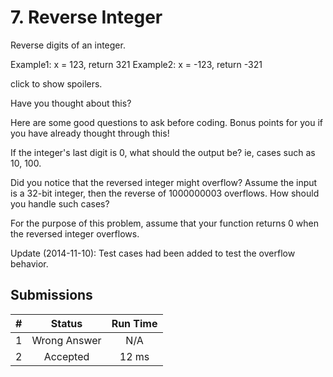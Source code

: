 # 7. Reverse Integer
Reverse digits of an integer.


Example1: x =  123, return  321
Example2: x = -123, return -321


click to show spoilers.

Have you thought about this?

Here are some good questions to ask before coding. Bonus points for you if you have already thought through this!

If the integer's last digit is 0, what should the output be? ie, cases such as 10, 100.

Did you notice that the reversed integer might overflow? Assume the input is a 32-bit integer, then the reverse of 1000000003 overflows. How should you handle such cases?

For the purpose of this problem, assume that your function returns 0 when the reversed integer overflows.


Update (2014-11-10):
Test cases had been added to test the overflow behavior.





## Submissions
|#|Status|Run Time|
|---:|:---:|:---:|
|1|Wrong Answer|N/A|
|2|Accepted|12 ms|
